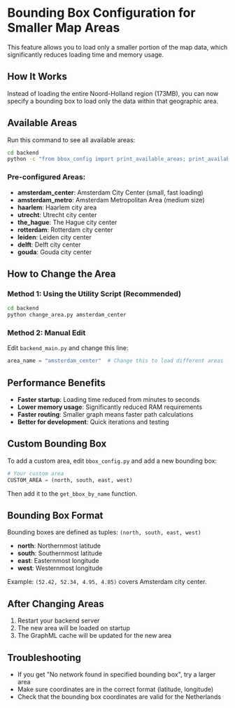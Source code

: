 # Bounding Box Configuration for Smaller Map Areas

This feature allows you to load only a smaller portion of the map data, which significantly reduces loading time and memory usage.

## How It Works

Instead of loading the entire Noord-Holland region (173MB), you can now specify a bounding box to load only the data within that geographic area.

## Available Areas

Run this command to see all available areas:

```bash
cd backend
python -c "from bbox_config import print_available_areas; print_available_areas()"
```

### Pre-configured Areas:

- **amsterdam_center**: Amsterdam City Center (small, fast loading)
- **amsterdam_metro**: Amsterdam Metropolitan Area (medium size)
- **haarlem**: Haarlem city area
- **utrecht**: Utrecht city center
- **the_hague**: The Hague city center
- **rotterdam**: Rotterdam city center
- **leiden**: Leiden city center
- **delft**: Delft city center
- **gouda**: Gouda city center

## How to Change the Area

### Method 1: Using the Utility Script (Recommended)

```bash
cd backend
python change_area.py amsterdam_center
```

### Method 2: Manual Edit

Edit `backend_main.py` and change this line:

```python
area_name = "amsterdam_center"  # Change this to load different areas
```

## Performance Benefits

- **Faster startup**: Loading time reduced from minutes to seconds
- **Lower memory usage**: Significantly reduced RAM requirements
- **Faster routing**: Smaller graph means faster path calculations
- **Better for development**: Quick iterations and testing

## Custom Bounding Box

To add a custom area, edit `bbox_config.py` and add a new bounding box:

```python
# Your custom area
CUSTOM_AREA = (north, south, east, west)
```

Then add it to the `get_bbox_by_name` function.

## Bounding Box Format

Bounding boxes are defined as tuples: `(north, south, east, west)`
- **north**: Northernmost latitude
- **south**: Southernmost latitude  
- **east**: Easternmost longitude
- **west**: Westernmost longitude

Example: `(52.42, 52.34, 4.95, 4.85)` covers Amsterdam city center.

## After Changing Areas

1. Restart your backend server
2. The new area will be loaded on startup
3. The GraphML cache will be updated for the new area

## Troubleshooting

- If you get "No network found in specified bounding box", try a larger area
- Make sure coordinates are in the correct format (latitude, longitude)
- Check that the bounding box coordinates are valid for the Netherlands 